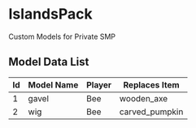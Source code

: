 # IslandsPack
Custom Models for Private SMP
## Model Data List
| Id | Model Name | Player | Replaces Item |
| --- | --- | --- | --- |
| 1 | gavel | Bee | wooden_axe |
| 2 | wig | Bee | carved_pumpkin |
